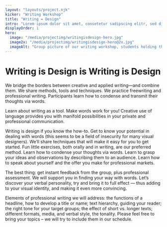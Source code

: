 ```yaml
---
layout: "layouts/project.njk"
kicker: "Writing Workshop"
title: "Writing = Design"
intro: "Lorem ipsum dolor sit amet, consetetur sadipscing elitr, sed diam nonumy eirmod tempor invidunt ut labore et dolore magna aliquyam erat, sed diam voluptua."
displayOrder: 1
hero:
  image: "/media/projectimg/writingisdesign-hero.jpg"
  image2x: "/media/projectimg/writingisdesign-hero@2x.jpg"
  imageAlt: "Group picture of our writing workshop, students holding their manuscripts in front of their face"
---
```


# Writing is Design is Writing is Design

We bridge the borders between creative and applied writing—and combine them. We share methods, tools and techniques. We practice freewriting and professional writing. Participants learn how to condense and transmit their thoughts via words.

Learn about writing as a tool. Make words work for you! Creative use of language provides you with manifold possibilities in your private and professional communication.

Writing is design if you know the how-to. Get to know your potential in dealing with words (this seems to be a field of insecurity for many visual designers). We’ll share techniques that will make it easy for you to get started. Fun little exercises, both orally and in writing, are our preferred method. Learn how to condense your thoughts via words. Learn to grasp your ideas and observations by describing them to an audience. Learn how to speak about yourself and the offer you make for professional markets.

The best thing: get instant feedback from the group, plus professional assessment. We will support you in finding your way with words. Let’s discover your verbal personality, try and bring it to full effect — thus adding to your visual identity, and making it even more convincing.

Elements of professional writing we will address: the functions of a headline, how to develop a title or name; text hierarchy, guiding your reader; the right tone for your target groups; the effect of short vs. longer texts; different formats, media, and verbal style, the tonality. Please feel free to bring your topics – we will try to include them in our schedule.
